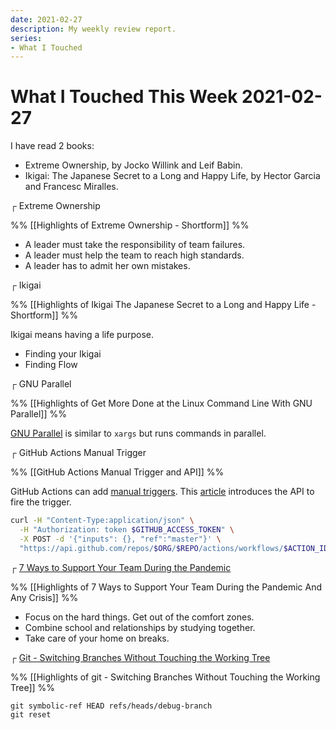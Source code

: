 ```yaml
---
date: 2021-02-27
description: My weekly review report.
series:
- What I Touched
---
```


# What I Touched This Week 2021-02-27

I have read 2 books:

- Extreme Ownership, by Jocko Willink and Leif Babin.
- Ikigai: The Japanese Secret to a Long and Happy Life, by Hector Garcia and Francesc Miralles.

<!--more-->

┌ Extreme Ownership

%% [[Highlights of Extreme Ownership - Shortform]] %%

* A leader must take the responsibility of team failures.
* A leader must help the team to reach high standards.
* A leader has to admit her own mistakes.

┌ Ikigai

%% [[Highlights of Ikigai The Japanese Secret to a Long and Happy Life - Shortform]] %%

Ikigai means having a life purpose.

* Finding your Ikigai
* Finding Flow

┌ GNU Parallel

%% [[Highlights of Get More Done at the Linux Command Line With GNU Parallel]] %%

[GNU Parallel](https://opensource.com/article/18/5/gnu-parallel) is similar to `xargs` but runs commands in parallel.

┌ GitHub Actions Manual Trigger

%% [[GitHub Actions Manual Trigger and API]] %%

GitHub Actions can add [manual triggers](https://github.blog/changelog/2020-07-06-github-actions-manual-triggers-with-workflow_dispatch/). This [article](https://github.com/yihong0618/gitblog/issues/198) introduces the API to fire the trigger.

```bash
curl -H "Content-Type:application/json" \
  -H "Authorization: token $GITHUB_ACCESS_TOKEN" \
  -X POST -d '{"inputs": {}, "ref":"master"}' \
  "https://api.github.com/repos/$ORG/$REPO/actions/workflows/$ACTION_ID/dispatches"
```

┌ [7 Ways to Support Your Team During the Pandemic](https://blog.doist.com/ask-doist-student-productivity/)

%% [[Highlights of 7 Ways to Support Your Team During the Pandemic  And Any Crisis]] %%

- Focus on the hard things. Get out of the comfort zones.
- Combine school and relationships by studying together.
- Take care of your home on breaks.

┌ [Git - Switching Branches Without Touching the Working Tree](https://stackoverflow.com/questions/6070179/switching-branches-without-touching-the-working-tree)

%% [[Highlights of git - Switching Branches Without Touching the Working Tree]] %%

```
git symbolic-ref HEAD refs/heads/debug-branch
git reset
```
